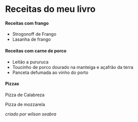 # Receitas do meu livro

#### Receitas com frango

- Strogonoff de Frango
- Lasanha de frango

#### Receitas com carne de porco

- Leitão a pururuca
- Toucinho de porco dourado na manteiga e açafrão da terra
- Panceta defumada ao vinho do porto

#### Pizzas

Pizza de Calabreza

Pizza de mozzarela


_criado por wilson seabra_
